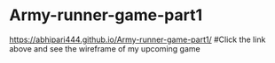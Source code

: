 # Army-runner-game-part1
https://abhipari444.github.io/Army-runner-game-part1/
#Click the link above and see the wireframe of my upcoming game
